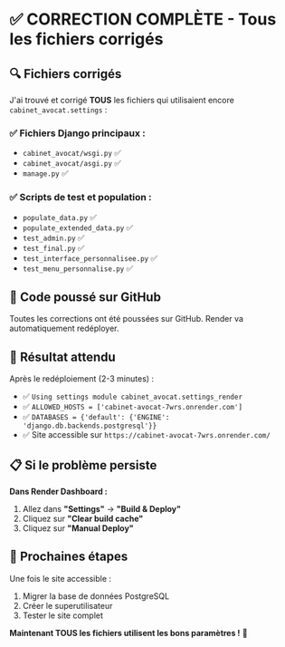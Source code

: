 # ✅ CORRECTION COMPLÈTE - Tous les fichiers corrigés

## 🔍 Fichiers corrigés
J'ai trouvé et corrigé **TOUS** les fichiers qui utilisaient encore `cabinet_avocat.settings` :

### ✅ Fichiers Django principaux :
- `cabinet_avocat/wsgi.py` ✅
- `cabinet_avocat/asgi.py` ✅
- `manage.py` ✅

### ✅ Scripts de test et population :
- `populate_data.py` ✅
- `populate_extended_data.py` ✅
- `test_admin.py` ✅
- `test_final.py` ✅
- `test_interface_personnalisee.py` ✅
- `test_menu_personnalise.py` ✅

## 🚀 Code poussé sur GitHub
Toutes les corrections ont été poussées sur GitHub. Render va automatiquement redéployer.

## 🎯 Résultat attendu
Après le redéploiement (2-3 minutes) :
- ✅ `Using settings module cabinet_avocat.settings_render`
- ✅ `ALLOWED_HOSTS = ['cabinet-avocat-7wrs.onrender.com']`
- ✅ `DATABASES = {'default': {'ENGINE': 'django.db.backends.postgresql'}}`
- ✅ Site accessible sur `https://cabinet-avocat-7wrs.onrender.com/`

## 📋 Si le problème persiste
**Dans Render Dashboard :**
1. Allez dans **"Settings"** → **"Build & Deploy"**
2. Cliquez sur **"Clear build cache"**
3. Cliquez sur **"Manual Deploy"**

## 🎉 Prochaines étapes
Une fois le site accessible :
1. Migrer la base de données PostgreSQL
2. Créer le superutilisateur
3. Tester le site complet

**Maintenant TOUS les fichiers utilisent les bons paramètres !** 🎯
